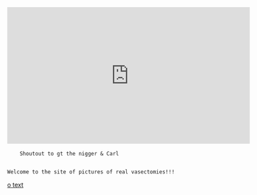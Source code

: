 <iframe width="560" height="315" src="https://www.youtube.com/embed/d4bwDoFXR08" frameborder="0" allow="accelerometer; autoplay; encrypted-media; gyroscope; picture-in-picture" allowfullscreen></iframe>

<p style = "font-family:courier;font-size:16px;">
        
        Shoutout to gt the nigger & Carl
         
         
    Welcome to the site of pictures of real vasectomies!!! 
 

















































































<a href="http://www.mountainyahoos.com/SkiResorts/Mascots/TheCanyons-UT_Mascot-Murdock_KS_IMG_0804_680x921.jpg">o text</a>
